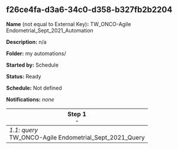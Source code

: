 ## f26ce4fa-d3a6-34c0-d358-b327fb2b2204

**Name** (not equal to External Key)**:** TW_ONCO-Agile Endometrial_Sept_2021_Automation

**Description:** n/a

**Folder:** my automations/

**Started by:** Schedule

**Status:** Ready

**Schedule:** Not defined

**Notifications:** _none_


| Step 1<br>_<small>-</small>_ |
| --- |
| _1.1: query_<br>TW_ONCO-Agile Endometrial_Sept_2021_Query |
